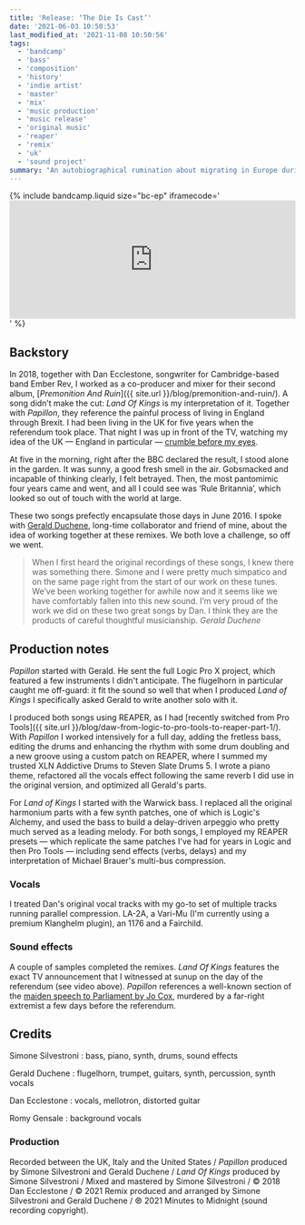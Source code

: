 ```yaml
---
title: 'Release: ‘The Die Is Cast’'
date: '2021-06-03 10:50:53'
last_modified_at: '2021-11-08 10:50:56'
tags:
  - 'bandcamp'
  - 'bass'
  - 'composition'
  - 'history'
  - 'indie artist'
  - 'master'
  - 'mix'
  - 'music production'
  - 'music release'
  - 'original music'
  - 'reaper'
  - 'remix'
  - 'uk'
  - 'sound project'
summary: "An autobiographical rumination about migrating in Europe during a time of populism. Remixing Ember Rev in collaboration with Antiquity."
---
```

{% include bandcamp.liquid size="bc-ep" iframecode='<iframe style="border: 0; width: 100%; height: 208px;" src="https://bandcamp.com/EmbeddedPlayer/album=367059768/size=large/bgcol=ffffff/linkcol=333333/artwork=small/transparent=true/"><a href="https://minutestomidnight.bandcamp.com/album/the-die-is-cast-ep">The Die Is Cast (EP) by Minutes to Midnight + Antiquity</a></iframe>' %}

## Backstory

In 2018, together with Dan Ecclestone, songwriter for Cambridge-based band Ember Rev, I worked as a co-producer and mixer for their second album, [*Premonition And Ruin*]({{ site.url }}/blog/premonition-and-ruin/). A song didn’t make the cut: *Land Of Kings* is my interpretation of it. Together with *Papillon*, they reference the painful process of living in England through Brexit. I had been living in the UK for five years when the referendum took place. That night I was up in front of the TV, watching my idea of the UK — England in particular — [crumble before my eyes](https://youtu.be/SAn9Dw_srPA).

At five in the morning, right after the BBC declared the result, I stood alone in the garden. It was sunny, a good fresh smell in the air. Gobsmacked and incapable of thinking clearly, I felt betrayed. Then, the most pantomimic four years came and went, and all I could see was ‘Rule Britannia’, which looked so out of touch with the world at large.

These two songs prefectly encapsulate those days in June 2016. I spoke with [Gerald Duchene](https://antiquity-music.com/), long-time collaborator and friend of mine, about the idea of working together at these remixes. We both love a challenge, so off we went.

> When I first heard the original recordings of these songs, I knew there was something there. Simone and I were pretty much simpatico and on the same page right from the start of our work on these tunes. We’ve been working together for awhile now and it seems like we have comfortably fallen into this new sound. I’m very proud of the work we did on these two great songs by Dan. I think they are the products of careful thoughtful musicianship.
> <cite>Gerald Duchene</cite>

## Production notes

_Papillon_ started with Gerald. He sent the full Logic Pro X project, which featured a few instruments I didn't anticipate. The flugelhorn in particular caught me off-guard: it fit the sound so well that when I produced _Land of Kings_ I specifically asked Gerald to write another solo with it.

I produced both songs using REAPER, as I had [recently switched from Pro Tools]({{ site.url }}/blog/daw-from-logic-to-pro-tools-to-reaper-part-1/). With _Papillon_ I worked intensively for a full day, adding the fretless bass, editing the drums and enhancing the rhythm with some drum doubling and a new groove using a custom patch on REAPER, where I summed my trusted XLN Addictive Drums to Steven Slate Drums 5. I wrote a piano theme, refactored all the vocals effect following the same reverb I did use in the original version, and optimized all Gerald's parts.

For _Land of Kings_ I started with the Warwick bass. I replaced all the original harmonium parts with a few synth patches, one of which is Logic's Alchemy, and used the bass to build a delay-driven arpeggio who pretty much served as a leading melody. For both songs, I employed my REAPER presets — which replicate the same patches I've had for years in Logic and then Pro Tools — including send effects (verbs, delays) and my interpretation of Michael Brauer's multi-bus compression.

### Vocals

I treated Dan's original vocal tracks with my go-to set of multiple tracks running parallel compression. LA-2A, a Vari-Mu (I'm currently using a premium Klanghelm plugin), an 1176 and a Fairchild.

### Sound effects

A couple of samples completed the remixes. _Land Of Kings_ features the exact TV announcement that I witnessed at sunup on the day of the referendum (see video above). _Papillon_ references a well-known section of the [maiden speech to Parliament by Jo Cox](https://www.youtube.com/watch?v=u3OQRnJ1zrQ), murdered by a far-right extremist a few days before the referendum.

## Credits

Simone Silvestroni
: bass, piano, synth, drums, sound effects

Gerald Duchene
: flugelhorn, trumpet, guitars, synth, percussion, synth vocals

Dan Ecclestone
: vocals, mellotron, distorted guitar

Romy Gensale
: background vocals

### Production

Recorded between the UK, Italy and the United States / _Papillon_ produced by Simone Silvestroni and Gerald Duchene / _Land Of Kings_ produced by Simone Silvestroni / Mixed and mastered by Simone Silvestroni / &copy; 2018 Dan Ecclestone / &copy; 2021 Remix produced and arranged by Simone Silvestroni and Gerald Duchene / ℗ 2021 Minutes to Midnight (sound recording copyright).